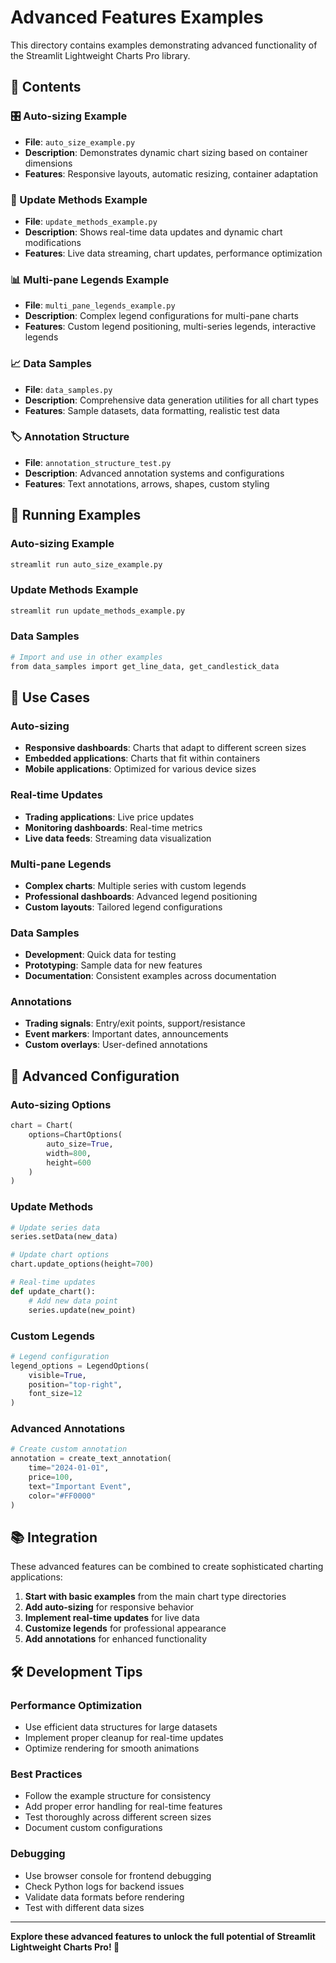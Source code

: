 # Advanced Features Examples

This directory contains examples demonstrating advanced functionality of the Streamlit Lightweight Charts Pro library.

## 📁 Contents

### 🎛️ Auto-sizing Example
- **File**: `auto_size_example.py`
- **Description**: Demonstrates dynamic chart sizing based on container dimensions
- **Features**: Responsive layouts, automatic resizing, container adaptation

### 🔄 Update Methods Example
- **File**: `update_methods_example.py`
- **Description**: Shows real-time data updates and dynamic chart modifications
- **Features**: Live data streaming, chart updates, performance optimization

### 📊 Multi-pane Legends Example
- **File**: `multi_pane_legends_example.py`
- **Description**: Complex legend configurations for multi-pane charts
- **Features**: Custom legend positioning, multi-series legends, interactive legends

### 📈 Data Samples
- **File**: `data_samples.py`
- **Description**: Comprehensive data generation utilities for all chart types
- **Features**: Sample datasets, data formatting, realistic test data

### 🏷️ Annotation Structure
- **File**: `annotation_structure_test.py`
- **Description**: Advanced annotation systems and configurations
- **Features**: Text annotations, arrows, shapes, custom styling

## 🚀 Running Examples

### Auto-sizing Example
```bash
streamlit run auto_size_example.py
```

### Update Methods Example
```bash
streamlit run update_methods_example.py
```

### Data Samples
```bash
# Import and use in other examples
from data_samples import get_line_data, get_candlestick_data
```

## 🎯 Use Cases

### Auto-sizing
- **Responsive dashboards**: Charts that adapt to different screen sizes
- **Embedded applications**: Charts that fit within containers
- **Mobile applications**: Optimized for various device sizes

### Real-time Updates
- **Trading applications**: Live price updates
- **Monitoring dashboards**: Real-time metrics
- **Live data feeds**: Streaming data visualization

### Multi-pane Legends
- **Complex charts**: Multiple series with custom legends
- **Professional dashboards**: Advanced legend positioning
- **Custom layouts**: Tailored legend configurations

### Data Samples
- **Development**: Quick data for testing
- **Prototyping**: Sample data for new features
- **Documentation**: Consistent examples across documentation

### Annotations
- **Trading signals**: Entry/exit points, support/resistance
- **Event markers**: Important dates, announcements
- **Custom overlays**: User-defined annotations

## 🔧 Advanced Configuration

### Auto-sizing Options
```python
chart = Chart(
    options=ChartOptions(
        auto_size=True,
        width=800,
        height=600
    )
)
```

### Update Methods
```python
# Update series data
series.setData(new_data)

# Update chart options
chart.update_options(height=700)

# Real-time updates
def update_chart():
    # Add new data point
    series.update(new_point)
```

### Custom Legends
```python
# Legend configuration
legend_options = LegendOptions(
    visible=True,
    position="top-right",
    font_size=12
)
```

### Advanced Annotations
```python
# Create custom annotation
annotation = create_text_annotation(
    time="2024-01-01",
    price=100,
    text="Important Event",
    color="#FF0000"
)
```

## 📚 Integration

These advanced features can be combined to create sophisticated charting applications:

1. **Start with basic examples** from the main chart type directories
2. **Add auto-sizing** for responsive behavior
3. **Implement real-time updates** for live data
4. **Customize legends** for professional appearance
5. **Add annotations** for enhanced functionality

## 🛠️ Development Tips

### Performance Optimization
- Use efficient data structures for large datasets
- Implement proper cleanup for real-time updates
- Optimize rendering for smooth animations

### Best Practices
- Follow the example structure for consistency
- Add proper error handling for real-time features
- Test thoroughly across different screen sizes
- Document custom configurations

### Debugging
- Use browser console for frontend debugging
- Check Python logs for backend issues
- Validate data formats before rendering
- Test with different data sizes

---

**Explore these advanced features to unlock the full potential of Streamlit Lightweight Charts Pro! 🚀** 